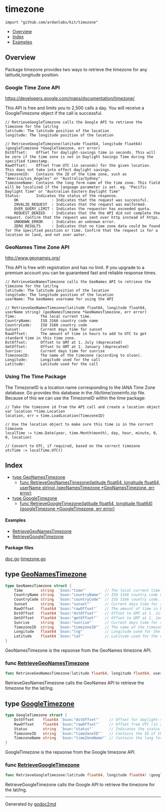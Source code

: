 

# timezone
`import "github.com/ardanlabs/kit/timezone"`

* [Overview](#pkg-overview)
* [Index](#pkg-index)
* [Examples](#pkg-examples)

## <a name="pkg-overview">Overview</a>
Package timezone provides two ways to retrieve the timezone for any latitude,longitude position.

### Google Time Zone API
<a href="https://developers.google.com/maps/documentation/timezone/">https://developers.google.com/maps/documentation/timezone/</a>

This API is free and limits you to 2,500 calls a day. You will receive a GoogleTimezone object if the call is successful.


	// RetrieveGoogleTimezone calls the Google API to retrieve the timezone for the lat/lng
	latitude: The latitude position of the location
	longitude: The longitude position of the location
	
	// RetrieveGoogleTimezone(latitude float64, longitude float64) (googleTimezone *GoogleTimezone, err error)
	DstOffset:    Offset for daylight-savings time in seconds. This will be zero if the time zone is not in Daylight Savings Time during the specified timestamp.
	RawOffset:    Offset from UTC (in seconds) for the given location. This does not take into effect daylight savings.
	TimezoneID:   Contains the ID of the time zone, such as "America/Los_Angeles" or "Australia/Sydney".
	TimezoneName: Contains the long form name of the time zone. This field will be localized if the language parameter is set. eg. "Pacific Daylight Time" or "Australian Eastern Daylight Time"
	Status:       Indicates the status of the response.
		OK               : Indicates that the request was successful.
		INVALID_REQUEST  : Indicates that the request was malformed.
		OVER_QUERY_LIMIT : Indicates the requestor has exceeded quota.
		REQUEST_DENIED   : Indicates that the the API did not complete the request. Confirm that the request was sent over http instead of https.
		UNKNOWN_ERROR    : Indicates an unknown error.
		ZERO_RESULTS     : Indicates that no time zone data could be found for the specified position or time. Confirm that the request is for a location on land, and not over water.

### GeoNames Time Zone API
<a href="http://www.geonames.org/">http://www.geonames.org/</a>

This API is free with registration and has no limit. If you upgrade to a premium account you can be guaranteed fast and reliable response times.


	// RetrieveGeoNamesTimezone calls the GeoNames API to retrieve the timezone for the lat/lng
	latitude: The latitude position of the location
	longitude: The longitude position of the location
	userName: The GeoNames username for using the API
	
	// RetrieveGeoNamesTimezone(latitude float64, longitude float64, userName string) (geoNamesTimezone *GeoNamesTimezone, err error)
	Time:        	The local current time.
	CountryName: 	ISO 3166 country code name
	CountryCode: 	ISO 3166 country code
	Sunset:      	Current days time for sunset
	RawOffset:   	The amount of time in hours to add to UTC to get standard time in this time zone.
	DstOffset:   	Offset to GMT at 1. July (deprecated)
	GmtOffset:   	Offset to GMT at 1. January (deprecated)
	Sunrise:     	Current days time for sunrise
	TimezoneID:  	The name of the timezone (according to olson).
	Longitude:   	Longitude used for the call
	Latitude:    	Latitude used for the call

### Using The Time Package
The TimezoneID is a location name corresponding to the IANA Time Zone database. Go provides this database in
the /lib/time/zoneinfo.zip file. Because of this we can use the TimezoneID within the time package:


	// Take the timezone id from the API call and create a location object
	var location *time.Location
	location, err = time.LoadLocation(TimezoneID)
	
	// Use the location object to make sure this time is in the correct timezone
	localTime := time.Date(year, time.Month(month), day, hour, minute, 0, 0, location)
	
	// Convert to UTC, if required, based on the correct timezone
	utcTime := localTime.UTC()




## <a name="pkg-index">Index</a>
* [type GeoNamesTimezone](#GeoNamesTimezone)
  * [func RetrieveGeoNamesTimezone(latitude float64, longitude float64, userName string) (geoNamesTimezone *GeoNamesTimezone, err error)](#RetrieveGeoNamesTimezone)
* [type GoogleTimezone](#GoogleTimezone)
  * [func RetrieveGoogleTimezone(latitude float64, longitude float64) (googleTimezone *GoogleTimezone, err error)](#RetrieveGoogleTimezone)

#### <a name="pkg-examples">Examples</a>
* [RetrieveGeoNamesTimezone](#example_RetrieveGeoNamesTimezone)
* [RetrieveGoogleTimezone](#example_RetrieveGoogleTimezone)

#### <a name="pkg-files">Package files</a>
[doc.go](/src/github.com/ardanlabs/kit/timezone/doc.go) [timezone.go](/src/github.com/ardanlabs/kit/timezone/timezone.go) 






## <a name="GeoNamesTimezone">type</a> [GeoNamesTimezone](/src/target/timezone.go?s=1258:2195#L17)
``` go
type GeoNamesTimezone struct {
    Time        string  `bson:"time"`        // The local current time.
    CountryName string  `bson:"countryName"` // ISO 3166 country code name.
    CountryCode string  `bson:"countryCode"` // ISO 3166 country code.
    Sunset      string  `bson:"sunset"`      // Current days time for sunset.
    RawOffset   float64 `bson:"rawOffset"`   // The amount of time in hours to add to UTC to get standard time in this time zone.
    DstOffset   float64 `bson:"dstOffset"`   // Offset to GMT at 1. July (deprecated).
    GmtOffset   float64 `bson:"gmtOffset"`   // Offset to GMT at 1. January (deprecated).
    Sunrise     string  `bson:"sunrise"`     // Current days time for sunrise.
    TimezoneID  string  `bson:"timezoneID"`  // The name of the timezone (according to olson).
    Longitude   float64 `bson:"lng"`         // Longitude used for the call.
    Latitude    float64 `bson:"lat"`         // Latitude used for the call.
}
```
GeoNamesTimezone is the repsonse from the GeoNames timezone API.







### <a name="RetrieveGeoNamesTimezone">func</a> [RetrieveGeoNamesTimezone](/src/target/timezone.go?s=3120:3251#L66)
``` go
func RetrieveGeoNamesTimezone(latitude float64, longitude float64, userName string) (geoNamesTimezone *GeoNamesTimezone, err error)
```
RetrieveGeoNamesTimezone calls the GeoNames API to retrieve the timezone for the lat/lng.





## <a name="GoogleTimezone">type</a> [GoogleTimezone](/src/target/timezone.go?s=374:1186#L8)
``` go
type GoogleTimezone struct {
    DstOffset    float64 `bson:"dstOffset"`    // Offset for daylight-savings time in seconds. This will be zero if the time zone is not in Daylight Savings Time during the specified timestamp.
    RawOffset    float64 `bson:"rawOffset"`    // Offset from UTC (in seconds) for the given location. This does not take into effect daylight savings.
    Status       string  `bson:"status"`       // Indicates the status of the response.
    TimezoneID   string  `bson:"timeZoneID"`   // Contains the ID of the time zone, such as "America/Los_Angeles" or "Australia/Sydney".
    TimezoneName string  `bson:"timeZoneName"` // Contains the long form name of the time zone. This field will be localized if the language parameter is set. eg. "Pacific Daylight Time" or "Australian Eastern Daylight Time"
}
```
GoogleTimezone is the repsonse from the Google timezone API.







### <a name="RetrieveGoogleTimezone">func</a> [RetrieveGoogleTimezone](/src/target/timezone.go?s=2288:2396#L33)
``` go
func RetrieveGoogleTimezone(latitude float64, longitude float64) (googleTimezone *GoogleTimezone, err error)
```
RetrieveGoogleTimezone calls the Google API to retrieve the timezone for the lat/lng.









- - -
Generated by [godoc2md](http://godoc.org/github.com/davecheney/godoc2md)
